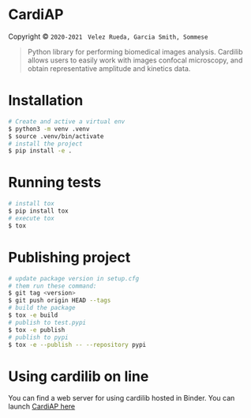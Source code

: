 CardiAP
=======

Copyright © `2020-2021 ` `Velez Rueda, Garcia Smith, Sommese`

> Python library for performing biomedical images analysis. Cardilib allows users to easily work with images confocal microscopy, and obtain representative amplitude and kinetics data.


# Installation

```bash
# Create and active a virtual env
$ python3 -m venv .venv
$ source .venv/bin/activate
# install the project
$ pip install -e .
```

# Running tests

```bash
# install tox
$ pip install tox
# execute tox
$ tox
```


# Publishing project

```bash
# update package version in setup.cfg
# them run these command:
$ git tag <version>
$ git push origin HEAD --tags
# build the package
$ tox -e build
# publish to test.pypi
$ tox -e publish 
# publish to pypi
$ tox -e --publish -- --repository pypi
```


# Using cardilib on line

You can find a web server for using cardilib hosted in Binder. You can launch [CardiAP here](http://cardiap.herokuapp.com/)